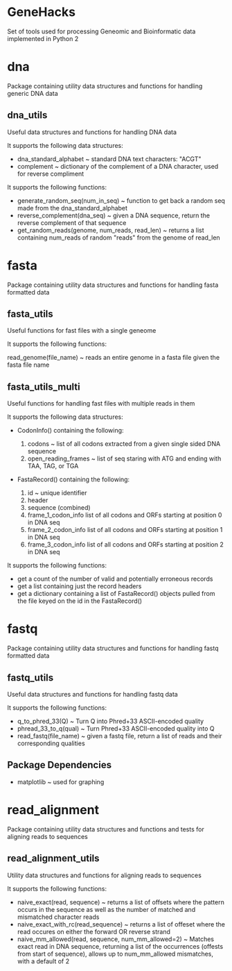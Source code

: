 # GeneHacks
Set of tools used for processing Geneomic and Bioinformatic data implemented in Python 2

# dna
Package containing utility data structures and functions for handling generic DNA data

## dna_utils
Useful data structures and functions for handling DNA data

It supports the following data structures:

* dna_standard_alphabet ~ standard DNA text characters: "ACGT"
* complement ~ dictionary of the complement of a DNA character, used for reverse compliment

It supports the following functions:

* generate_random_seq(num_in_seq) ~ function to get back a random seq made from the dna_standard_alphabet
* reverse_complement(dna_seq) ~ given a DNA sequence, return the reverse complement of that sequence
* get_random_reads(genome, num_reads, read_len) ~ returns a list containing num_reads of random "reads" from the genome of read_len

# fasta
Package containing utility data structures and functions for handling fasta formatted data

## fasta_utils
Useful functions for fast files with a single geneome

It supports the following functions:

read_genome(file_name) ~ reads an entire genome in a fasta file given the fasta file name

## fasta_utils_multi
Useful functions for handling fast files with multiple reads in them

It supports the following data structures:

* CodonInfo() containing the following:
  1. codons ~ list of all codons extracted from a given single sided DNA sequence
  2. open_reading_frames ~ list of seq staring with ATG and ending with TAA, TAG, or TGA

* FastaRecord() containing the following:
  1. id ~ unique identifier
  2. header
  3. sequence (combined)
  4. frame_1_codon_info list of all codons and ORFs starting at position 0 in DNA seq
  5. frame_2_codon_info list of all codons and ORFs starting at position 1 in DNA seq
  6. frame_3_codon_info list of all codons and ORFs starting at position 2 in DNA seq

It supports the following functions:

* get a count of the number of valid and potentially erroneous records
* get a list containing just the record headers
* get a dictionary containing a list of FastaRecord() objects pulled from the file keyed on the id in the FastaRecord()

# fastq
Package containing utility data structures and functions for handling fastq formatted data

## fastq_utils
Useful data structures and functions for handling fastq data

It supports the following functions:

* q_to_phred_33(Q) ~ Turn Q into Phred+33 ASCII-encoded quality
* phread_33_to_q(qual) ~ Turn Phred+33 ASCII-encoded quality into Q
* read_fastq(file_name) ~ given a fastq file, return a list of reads and their corresponding qualities

## Package Dependencies

* matplotlib ~ used for graphing

# read_alignment
Package containing utility data structures and functions and tests for aligning reads to sequences

## read_alignment_utils
Utility data structures and functions for aligning reads to sequences

It supports the following functions:

* naive_exact(read, sequence) ~ returns a list of offsets where the pattern occurs in the sequence as well as the number of matched and mismatched character reads
* naive_exact_with_rc(read_sequence) ~ returns a list of offeset where the read occures on either the forward OR reverse strand
* naive_mm_allowed(read, sequence, num_mm_allowed=2) ~     Matches exact read in DNA sequence, returning a list of the occurrences (offests from start of sequence), allows up to num_mm_allowed mismatches, with a default of 2